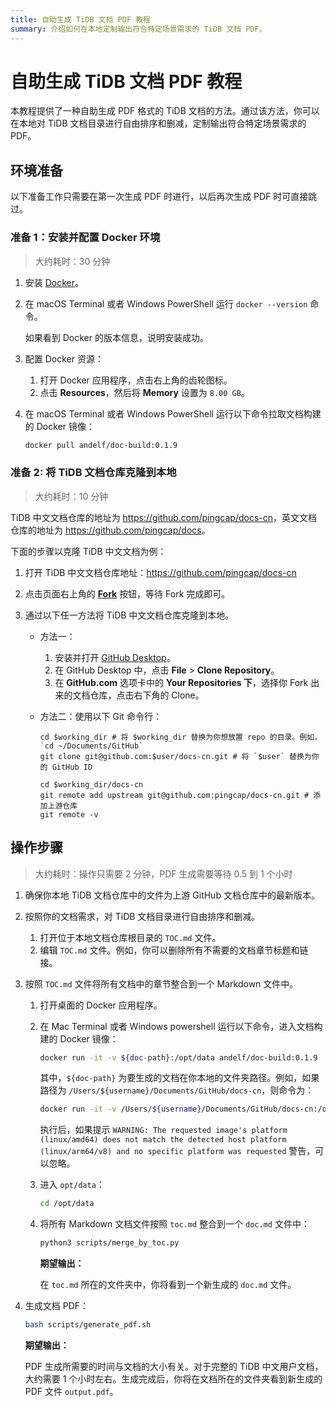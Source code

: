 ```yaml
---
title: 自助生成 TiDB 文档 PDF 教程
summary: 介绍如何在本地定制输出符合特定场景需求的 TiDB 文档 PDF。
---
```


# 自助生成 TiDB 文档 PDF 教程

本教程提供了一种自助生成 PDF 格式的 TiDB 文档的方法。通过该方法，你可以在本地对 TiDB 文档目录进行自由排序和删减，定制输出符合特定场景需求的 PDF。

## 环境准备

以下准备工作只需要在第一次生成 PDF 时进行，以后再次生成 PDF 时可直接跳过。

### 准备 1：安装并配置 Docker 环境

> 大约耗时：30 分钟

1. 安装 [Docker](https://docs.docker.com/get-docker/)。
2. 在 macOS Terminal 或者 Windows PowerShell 运行 `docker --version` 命令。

    如果看到 Docker 的版本信息，说明安装成功。

3. 配置 Docker 资源：
    1. 打开 Docker 应用程序，点击右上角的齿轮图标。
    2. 点击 **Resources**，然后将 **Memory** 设置为 `8.00 GB`。
4. 在 macOS Terminal 或者 Windows PowerShell 运行以下命令拉取文档构建的 Docker 镜像：

    ```bash
    docker pull andelf/doc-build:0.1.9
    ```

### 准备 2: 将 TiDB 文档仓库克隆到本地

> 大约耗时：10 分钟

TiDB 中文文档仓库的地址为 <https://github.com/pingcap/docs-cn>，英文文档仓库的地址为 <https://github.com/pingcap/docs>。

下面的步骤以克隆 TiDB 中文文档为例：

1. 打开 TiDB 中文文档仓库地址：<https://github.com/pingcap/docs-cn>
2. 点击页面右上角的 [**Fork**](https://github.com/pingcap/docs-cn/fork) 按钮，等待 Fork 完成即可。
3. 通过以下任一方法将 TiDB 中文文档仓库克隆到本地。

    - 方法一：

        1. 安装并打开 [GitHub Desktop](https://desktop.github.com/)。
        2. 在 GitHub Desktop 中，点击 **File** > **Clone Repository**。
        3. 在 **GitHub.com** 选项卡中的 **Your Repositories 下**，选择你 Fork 出来的文档仓库，点击右下角的 Clone。

    - 方法二：使用以下 Git 命令行：

        ```
        cd $working_dir # 将 $working_dir 替换为你想放置 repo 的目录。例如，`cd ~/Documents/GitHub`
        git clone git@github.com:$user/docs-cn.git # 将 `$user` 替换为你的 GitHub ID

        cd $working_dir/docs-cn
        git remote add upstream git@github.com:pingcap/docs-cn.git # 添加上游仓库
        git remote -v
        ```

## 操作步骤

> 大约耗时：操作只需要 2 分钟，PDF 生成需要等待 0.5 到 1 个小时

1. 确保你本地 TiDB 文档仓库中的文件为上游 GitHub 文档仓库中的最新版本。
2. 按照你的文档需求，对 TiDB 文档目录进行自由排序和删减。
    1. 打开位于本地文档仓库根目录的 `TOC.md` 文件。
    2. 编辑 `TOC.md` 文件。例如，你可以删除所有不需要的文档章节标题和链接。
3. 按照 `TOC.md` 文件将所有文档中的章节整合到一个 Markdown 文件中。
    1. 打开桌面的 Docker 应用程序。
    2. 在 Mac Terminal 或者 Windows powershell 运行以下命令，进入文档构建的 Docker 镜像：

        ```bash
        docker run -it -v ${doc-path}:/opt/data andelf/doc-build:0.1.9
        ```

        其中，`${doc-path}` 为要生成的文档在你本地的文件夹路径。例如，如果路径为 `/Users/${username}/Documents/GitHub/docs-cn`，则命令为：

        ```bash
        docker run -it -v /Users/${username}/Documents/GitHub/docs-cn:/opt/data andelf/doc-build:0.1.9
        ```

        执行后，如果提示 `WARNING: The requested image's platform (linux/amd64) does not match the detected host platform (linux/arm64/v8) and no specific platform was requested` 警告，可以忽略。

    3. 进入 `opt/data`：

        ```bash
        cd /opt/data
        ```

    4. 将所有 Markdown 文档文件按照 `toc.md` 整合到一个 `doc.md` 文件中：

        ```bash
        python3 scripts/merge_by_toc.py
        ```

       **期望输出：**

       在 `toc.md` 所在的文件夹中，你将看到一个新生成的 `doc.md` 文件。

4. 生成文档 PDF：

    ```bash
    bash scripts/generate_pdf.sh
    ```

    **期望输出：**

    PDF 生成所需要的时间与文档的大小有关。对于完整的 TiDB 中文用户文档，大约需要 1 个小时左右。生成完成后，你将在文档所在的文件夹看到新生成的 PDF 文件 `output.pdf`。